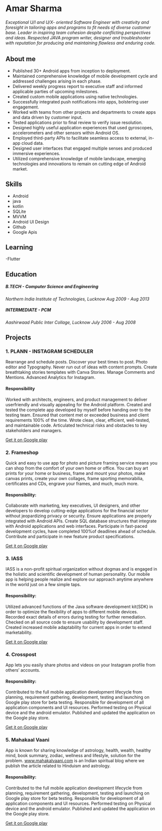 # Amar Sharma
###### _Exceptional U/I and U/X- oriented Software Engineer with creativity and foresight in tailoring apps and programs to fit needs of diverse customer base. Leader in inspiring team cohesion despite conflicting perspectives and ideas. Respected JAVA program writer, designer and troubleshooter with reputation for producing and maintaining flawless and enduring code._

## About me
- Published 30+ Android apps from inception to deployment.
- Maintained comprehensive knowledge of mobile development cycle and addressed challenges arising in each phase.
- Delivered weekly progress report to executive staff and informed applicable parties of upcoming milestones.
- Created custom mobile applications using native technologies.
- Successfully integrated push notifications into apps, bolstering user engagement.
- Worked with teams from other projects and departments to create apps and data driven by customer input.
- Tested applications prior to final review to verify issue resolution.
- Designed highly useful application experiences that used gyroscopes, accelerometers and other sensors within Android OS.
- Employed third-party APIs to facilitate seamless access to external, in-app cloud data.
- Designed user interfaces that engaged multiple senses and produced immersive experiences.
- Utilized comprehensive knowledge of mobile landscape, emerging technologies and innovations to remain on cutting edge of Android market.

## Skills
- Android 
- java
- kotlin
- SQLite
- MVVM
- Android UI Design
- Github
- Google Apis

## Learning
-Flutter

## Education
##### B.TECH - Computer Science and Engineering
_Northern India Institute of  Technologies, Lucknow_
_Aug 2009 - Aug 2013_

##### INTERMEDIATE - PCM
_Aashirwaad Public Inter Collage, Lucknow_
_July 2006 - Aug 2008_

## Projects
### 1. PLANN -  INSTAGRAM SCHEDULER
Rearrange and schedule posts. Discover your best times to post. Photo editor and Typography. Never run out of ideas with content prompts. Create breathtaking stories templates with Canva Stories. Manage Comments and Mentions. Advanced Analytics for Instagram.
#### Responsibility 
Worked with architects, engineers, and product management to deliver userfriendly and visually appealing for the Android platform. Created and tested the complete app developed by myself before handing over to the testing team. Ensured that content met or exceeded business and client requirements 100% of the time. Wrote clean, clear, efficient, well-tested, and maintainable code. Articulated technical risks and obstacles to key stakeholders and managers.

[Get it on Google play](https://play.google.com/store/apps/details?id=com.webhaus.planyourgramScheduler)

### 2. Frameshop
Quick and easy to use app for photo and picture framing service means you can shop from the comfort of your own home or office. You can buy art prints for your home or business, frame and mount your photos, make canvas prints, create your own collages, frame sporting memorabilia, certificates and CDs, engrave your frames, and much, much more.
#### Responsibility: 
Collaborate with marketing, key executives, UI designers, and other developers to develop cutting-edge applications for the financial sector without jeopardizing privacy or security. Ensure applications are properly integrated with Android APIs. Create SQL database structures that integrate with Android applications and web interfaces. Participate in fast-paced development cycles,  have completed 100%of deadlines ahead of schedule. Contribute and participate in new feature product specifications.

[Get it on Google play](https://play.google.com/store/apps/details?id=frameshop.app)

### 3. IASS
IASS is a non-profit spiritual organization without dogmas and is engaged in the holistic and scientific development of human personality. Our mobile app is helping people realize and explore our approach anytime anywhere in the world just on a few simple taps. 
#### Responsibility: 
Utilized advanced functions of the Java software development kit(SDK) in order to optimize the flexibility of apps to different mobile devices. Recorded exact details of errors during testing for further remediation. Checked on all source code to ensure usability by development staff. Created increased mobile adaptability for current apps in order to extend marketability. 

[Get it on Google play](https://play.google.com/store/apps/details?id=com.iassmeerut.iass)

### 4. Crosspost
App lets you easily share photos and videos on your Instagram profile from others’ accounts. 
#### Responsibility: 
Contributed to the full mobile application development lifecycle from planning, requirement gathering, development, testing and launching on Google play store for beta testing. Responsible for development of all application components and UI resources. Performed testing on Physical device and the android emulator. Published and updated the application on the Google play store.

[Get it on Google play](https://play.google.com/store/apps/details?id=com.synchsoft.crosspost)

### 5. Mahakaal Vaani
App is known for sharing knowledge of astrology, health, wealth, healthy mind, book summary, zodiac, wellness and lifestyle, solution for the problem. www.mahakalvaani.com is an Indian spiritual blog where we publish the article related to Hinduism and astrology. 
#### Responsibility: 
Contributed to the full mobile application development lifecycle from planning, requirement gathering, development, testing and launching on Google play store for beta testing. Responsible for development of all application components and UI resources. Performed testing on Physical device and the android emulator. Published and updated the application on the Google play store. 

[Get it on Google play](https://play.google.com/store/apps/details?id=com.mahakaalvaani)





